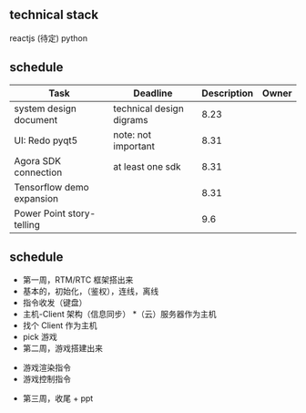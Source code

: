 ## technical stack
reactjs (待定)
python

## schedule

| Task | Deadline | Description | Owner 
|------|------|------|------|
| system design document | technical design digrams | 8.23| |
| UI: Redo pyqt5 | note: not important | 8.31 | | 
| Agora SDK connection | at least one sdk |8.31| |
| Tensorflow demo expansion | | 8.31| |
| Power Point story-telling | | 9.6 | |

## schedule
* 第一周，RTM/RTC 框架搭出来
 * 基本的，初始化，（鉴权），连线，离线
 * 指令收发（键盘）
 * 主机-Client 架构（信息同步）
  *（云）服务器作为主机
  * 找个 Client 作为主机
 * pick 游戏
* 第二周，游戏搭建出来
 - 游戏渲染指令
 - 游戏控制指令
* 第三周，收尾 + ppt
